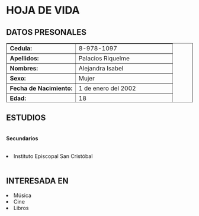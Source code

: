 
<html>
<head>
  
<p><b><h1><font> HOJA DE VIDA</font>  </H1></b></P>

<P><b><H2>DATOS PRESONALES</H2></b></P>
<TR>
<TABLE border="1" width="60%" height="160" >
<TR><TD><B>Cedula:  </B></TD> <TD >8-978-1097</TD>
<TR><TD><B>Apellidos:  </B></TD> <TD>Palacios Riquelme</TD>   
<TR><TD><B>Nombres:  </B></TD> <TD>Alejandra Isabel</TD> 
<TR><TD><B>Sexo:  </B></TD> <TD>Mujer</TD> 
<TR><TD><B>Fecha de Nacimiento:  </B></TD>
  <TD>1 de enero del 2002</TD> 
  <TR><TD><B>Edad:  </B></TD>
  <TD>18 </TD> 
<TR><TD><B>Estado Civil:  </B></TD>
  <TD>Soltera
<TR><TD><B>Direccion:  </B></TD>
  <TD>Panamá, Panamá, San Francisco</TD>
<TR><TD><B>Email:  </B></TD>
  <TD>apalacios010102@gmail.com</TD> 
<TR><TD><B>Celular:  </B></TD>
  <TD>65837581</TD> 

</TABLE>

<P><b><H2>ESTUDIOS</H2></b></P>

<BR><b>Secundarios</b></BR>
<BR><li>Instituto Episcopal San Cristóbal</li></BR>

<P><b><H2>INTERESADA EN</H2></b></P>
<li>Música</li>
<li>Cine</li>
<li>Libros</li>

</body>
</html>
